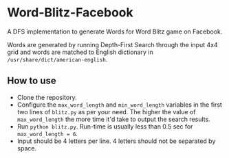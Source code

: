 # Word-Blitz-Facebook
A DFS implementation to generate Words for Word Blitz game on Facebook.

Words are generated by running Depth-First Search through the input 4x4 grid and words are matched to English dictionary in `/usr/share/dict/american-english`.

## How to use

* Clone the repository.
* Configure the `max_word_length` and `min_word_length` variables in the first two lines of `blitz.py` as per your need. The higher the value of `max_word_length` the more time it'd take to output the search results.
* Run `python blitz.py`. Run-time is usually less than 0.5 sec for `max_word_length = 6`.
* Input should be 4 letters per line. 4 letters should not be separated by space.
